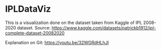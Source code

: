 # IPLDataViz
This is a visualization done on the dataset taken from Kaggle of IPL 2008-2020 dataset.
Source: https://www.kaggle.com/datasets/patrickb1912/ipl-complete-dataset-20082020

Explanation on Git: https://youtu.be/32WGRdHLhJI
